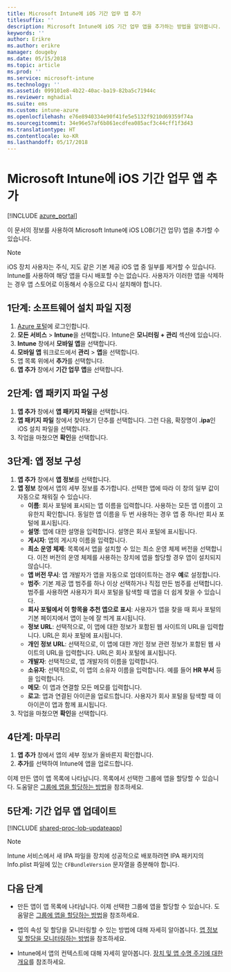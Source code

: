```yaml
---
title: Microsoft Intune에 iOS 기간 업무 앱 추가
titlesuffix: ''
description: Microsoft Intune에 iOS 기간 업무 앱을 추가하는 방법을 알아봅니다.
keywords: ''
author: Erikre
ms.author: erikre
manager: dougeby
ms.date: 05/15/2018
ms.topic: article
ms.prod: ''
ms.service: microsoft-intune
ms.technology: ''
ms.assetid: 099101e8-4b22-40ac-ba19-82ba5c71944c
ms.reviewer: mghadial
ms.suite: ems
ms.custom: intune-azure
ms.openlocfilehash: e76e8940334e90f41fe5e5132f9210d69359f74a
ms.sourcegitcommit: 34e96e57af6b861ecdfea085acf3c44cff1f3d43
ms.translationtype: HT
ms.contentlocale: ko-KR
ms.lasthandoff: 05/17/2018
---
```

# <a name="add-an-ios-line-of-business-app-to-microsoft-intune"></a>Microsoft Intune에 iOS 기간 업무 앱 추가

[!INCLUDE [azure_portal](./includes/azure_portal.md)]

이 문서의 정보를 사용하여 Microsoft Intune에 iOS LOB(기간 업무) 앱을 추가할 수 있습니다.

>[!NOTE]
>iOS 장치 사용자는 주식, 지도 같은 기본 제공 iOS 앱 중 일부를 제거할 수 있습니다. Intune를 사용하여 해당 앱을 다시 배포할 수는 없습니다. 사용자가 이러한 앱을 삭제하는 경우 앱 스토어로 이동해서 수동으로 다시 설치해야 합니다.

## <a name="step-1-specify-the-software-setup-file"></a>1단계: 소프트웨어 설치 파일 지정

1. [Azure 포털](https://portal.azure.com)에 로그인합니다.
2. **모든 서비스** > **Intune**을 선택합니다. Intune은 **모니터링 + 관리** 섹션에 있습니다.
3. **Intune** 창에서 **모바일 앱**을 선택합니다.
4. **모바일 앱** 워크로드에서 **관리** > **앱**을 선택합니다.
5. 앱 목록 위에서 **추가**를 선택합니다.
6. **앱 추가** 창에서 **기간 업무 앱**을 선택합니다.

## <a name="step-2-configure-the-app-package-file"></a>2단계: 앱 패키지 파일 구성

1. **앱 추가** 창에서 **앱 패키지 파일**을 선택합니다.
2. **앱 패키지 파일** 창에서 찾아보기 단추를 선택합니다. 그런 다음, 확장명이 **.ipa**인 iOS 설치 파일을 선택합니다.
3. 작업을 마쳤으면 **확인**을 선택합니다.


## <a name="step-3-configure-app-information"></a>3단계: 앱 정보 구성

1. **앱 추가** 창에서 **앱 정보**를 선택합니다.
2. **앱 정보** 창에서 앱의 세부 정보를 추가합니다. 선택한 앱에 따라 이 창의 일부 값이 자동으로 채워질 수 있습니다.
    - **이름**: 회사 포털에 표시되는 앱 이름을 입력합니다. 사용하는 모든 앱 이름이 고유한지 확인합니다. 동일한 앱 이름을 두 번 사용하는 경우 앱 중 하나만 회사 포털에 표시됩니다.
    - **설명**: 앱에 대한 설명을 입력합니다. 설명은 회사 포털에 표시됩니다.
    - **게시자**: 앱의 게시자 이름을 입력합니다.
    - **최소 운영 체제**: 목록에서 앱을 설치할 수 있는 최소 운영 체제 버전을 선택합니다. 이전 버전의 운영 체제를 사용하는 장치에 앱을 할당할 경우 앱이 설치되지 않습니다.
    - **앱 버전 무시**: 앱 개발자가 앱을 자동으로 업데이트하는 경우 **예**로 설정합니다.
    - **범주**: 기본 제공 앱 범주를 하나 이상 선택하거나 직접 만든 범주를 선택합니다. 범주를 사용하면 사용자가 회사 포털을 탐색할 때 앱을 더 쉽게 찾을 수 있습니다.
    - **회사 포털에서 이 항목을 추천 앱으로 표시**: 사용자가 앱을 찾을 때 회사 포털의 기본 페이지에서 앱이 눈에 잘 띄게 표시됩니다.
    - **정보 URL**: 선택적으로, 이 앱에 대한 정보가 포함된 웹 사이트의 URL을 입력합니다. URL은 회사 포털에 표시됩니다.
    - **개인 정보 URL**: 선택적으로, 이 앱에 대한 개인 정보 관련 정보가 포함된 웹 사이트의 URL을 입력합니다. URL은 회사 포털에 표시됩니다.
    - **개발자**: 선택적으로, 앱 개발자의 이름을 입력합니다.
    - **소유자**: 선택적으로, 이 앱의 소유자 이름을 입력합니다. 예를 들어 **HR 부서** 등을 입력합니다.
    - **메모**: 이 앱과 연결할 모든 메모를 입력합니다.
    - **로고**: 앱과 연결된 아이콘을 업로드합니다. 사용자가 회사 포털을 탐색할 때 이 아이콘이 앱과 함께 표시됩니다.
3. 작업을 마쳤으면 **확인**을 선택합니다.

## <a name="step-4-finish-up"></a>4단계: 마무리

1. **앱 추가** 창에서 앱의 세부 정보가 올바른지 확인합니다.
2. **추가**를 선택하여 Intune에 앱을 업로드합니다.

이제 만든 앱이 앱 목록에 나타납니다. 목록에서 선택한 그룹에 앱을 할당할 수 있습니다. 도움말은 [그룹에 앱을 할당하는 방법](apps-deploy.md)을 참조하세요.

## <a name="step-5-update-a-line-of-business-app"></a>5단계: 기간 업무 앱 업데이트

[!INCLUDE [shared-proc-lob-updateapp](./includes/shared-proc-lob-updateapp.md)]

> [!NOTE]
> Intune 서비스에서 새 IPA 파일을 장치에 성공적으로 배포하려면 IPA 패키지의 Info.plist 파일에 있는 `CFBundleVersion` 문자열을 증분해야 합니다.

## <a name="next-steps"></a>다음 단계

- 만든 앱이 앱 목록에 나타납니다. 이제 선택한 그룹에 앱을 할당할 수 있습니다. 도움말은 [그룹에 앱을 할당하는 방법](apps-deploy.md)을 참조하세요.

- 앱의 속성 및 할당을 모니터링할 수 있는 방법에 대해 자세히 알아봅니다. [앱 정보 및 할당을 모니터링하는 방법](apps-monitor.md)을 참조하세요.

- Intune에서 앱의 컨텍스트에 대해 자세히 알아봅니다. [장치 및 앱 수명 주기에 대한 개요](introduction-device-app-lifecycles.md)를 참조하세요.
